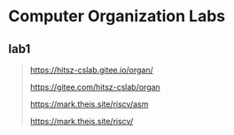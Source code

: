 # Computer Organization Labs

## lab1

> https://hitsz-cslab.gitee.io/organ/
>
> https://gitee.com/hitsz-cslab/organ
>
> https://mark.theis.site/riscv/asm
>
> https://mark.theis.site/riscv/